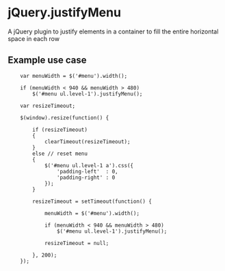 jQuery.justifyMenu
==================

A jQuery plugin to justify elements in a container to fill the entire horizontal space in each row


Example use case
----------------
```
    var menuWidth = $('#menu').width(); 
    
    if (menuWidth < 940 && menuWidth > 480)
        $('#menu ul.level-1').justifyMenu();
     
    var resizeTimeout;
    
    $(window).resize(function() {
        
        if (resizeTimeout)
        {
            clearTimeout(resizeTimeout);
        }
        else // reset menu
        {
            $('#menu ul.level-1 a').css({
                'padding-left'  : 0,
                'padding-right' : 0
            });
        }
        
        resizeTimeout = setTimeout(function() {
        
            menuWidth = $('#menu').width();
            
            if (menuWidth < 940 && menuWidth > 480)
                $('#menu ul.level-1').justifyMenu();
                
            resizeTimeout = null;
            
        }, 200);
    });
```